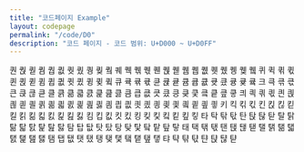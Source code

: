 ```yaml
---
title: "코드페이지 Example"
layout: codepage
permalink: "/code/D0"
description: "코드 페이지 - 코드 범위: U+D000 ~ U+D0FF"
---
```


<span class="character">퀀</span>
<span class="character">퀁</span>
<span class="code tofu"></span>
<span class="character">퀃</span>
<span class="code tofu"></span>
<span class="code tofu"></span>
<span class="code tofu"></span>
<span class="code tofu"></span>
<span class="code tofu"></span>
<span class="code tofu"></span>
<span class="code tofu"></span>
<span class="code tofu"></span>
<span class="character">퀌</span>
<span class="character">퀍</span>
<span class="character">퀎</span>
<span class="character">퀏</span>
<span class="character">퀐</span>
<span class="character">퀑</span>
<span class="character">퀒</span>
<span class="code tofu"></span>
<span class="character">퀔</span>
<span class="code tofu"></span>
<span class="code tofu"></span>
<span class="code tofu"></span>
<span class="character">퀘</span>
<span class="character">퀙</span>
<span class="character">퀚</span>
<span class="character">퀛</span>
<span class="character">퀜</span>
<span class="character">퀝</span>
<span class="code tofu"></span>
<span class="character">퀟</span>
<span class="code tofu"></span>
<span class="code tofu"></span>
<span class="code tofu"></span>
<span class="code tofu"></span>
<span class="code tofu"></span>
<span class="code tofu"></span>
<span class="code tofu"></span>
<span class="code tofu"></span>
<span class="character">퀨</span>
<span class="character">퀩</span>
<span class="character">퀪</span>
<span class="character">퀫</span>
<span class="character">퀬</span>
<span class="character">퀭</span>
<span class="character">퀮</span>
<span class="code tofu"></span>
<span class="character">퀰</span>
<span class="code tofu"></span>
<span class="code tofu"></span>
<span class="code tofu"></span>
<span class="character">퀴</span>
<span class="character">퀵</span>
<span class="character">퀶</span>
<span class="character">퀷</span>
<span class="character">퀸</span>
<span class="character">퀹</span>
<span class="code tofu"></span>
<span class="character">퀻</span>
<span class="code tofu"></span>
<span class="code tofu"></span>
<span class="code tofu"></span>
<span class="code tofu"></span>
<span class="code tofu"></span>
<span class="code tofu"></span>
<span class="code tofu"></span>
<span class="code tofu"></span>
<span class="character">큄</span>
<span class="character">큅</span>
<span class="character">큆</span>
<span class="character">큇</span>
<span class="character">큈</span>
<span class="character">큉</span>
<span class="character">큊</span>
<span class="code tofu"></span>
<span class="character">큌</span>
<span class="code tofu"></span>
<span class="code tofu"></span>
<span class="code tofu"></span>
<span class="character">큐</span>
<span class="character">큑</span>
<span class="character">큒</span>
<span class="character">큓</span>
<span class="character">큔</span>
<span class="character">큕</span>
<span class="code tofu"></span>
<span class="character">큗</span>
<span class="code tofu"></span>
<span class="code tofu"></span>
<span class="code tofu"></span>
<span class="code tofu"></span>
<span class="code tofu"></span>
<span class="code tofu"></span>
<span class="code tofu"></span>
<span class="code tofu"></span>
<span class="character">큠</span>
<span class="character">큡</span>
<span class="character">큢</span>
<span class="character">큣</span>
<span class="character">큤</span>
<span class="character">큥</span>
<span class="character">큦</span>
<span class="code tofu"></span>
<span class="character">큨</span>
<span class="code tofu"></span>
<span class="code tofu"></span>
<span class="code tofu"></span>
<span class="character">크</span>
<span class="character">큭</span>
<span class="character">큮</span>
<span class="character">큯</span>
<span class="character">큰</span>
<span class="character">큱</span>
<span class="character">큲</span>
<span class="character">큳</span>
<span class="character">클</span>
<span class="character">큵</span>
<span class="character">큶</span>
<span class="character">큷</span>
<span class="character">큸</span>
<span class="character">큹</span>
<span class="character">큺</span>
<span class="character">큻</span>
<span class="character">큼</span>
<span class="character">큽</span>
<span class="character">큾</span>
<span class="character">큿</span>
<span class="character">킀</span>
<span class="character">킁</span>
<span class="character">킂</span>
<span class="character">킃</span>
<span class="character">킄</span>
<span class="character">킅</span>
<span class="character">킆</span>
<span class="character">킇</span>
<span class="character">킈</span>
<span class="character">킉</span>
<span class="character">킊</span>
<span class="character">킋</span>
<span class="character">킌</span>
<span class="character">킍</span>
<span class="character">킎</span>
<span class="character">킏</span>
<span class="character">킐</span>
<span class="character">킑</span>
<span class="character">킒</span>
<span class="character">킓</span>
<span class="character">킔</span>
<span class="character">킕</span>
<span class="character">킖</span>
<span class="character">킗</span>
<span class="character">킘</span>
<span class="character">킙</span>
<span class="character">킚</span>
<span class="character">킛</span>
<span class="character">킜</span>
<span class="character">킝</span>
<span class="character">킞</span>
<span class="character">킟</span>
<span class="character">킠</span>
<span class="character">킡</span>
<span class="character">킢</span>
<span class="character">킣</span>
<span class="character">키</span>
<span class="character">킥</span>
<span class="character">킦</span>
<span class="character">킧</span>
<span class="character">킨</span>
<span class="character">킩</span>
<span class="character">킪</span>
<span class="character">킫</span>
<span class="character">킬</span>
<span class="character">킭</span>
<span class="character">킮</span>
<span class="character">킯</span>
<span class="character">킰</span>
<span class="character">킱</span>
<span class="character">킲</span>
<span class="character">킳</span>
<span class="character">킴</span>
<span class="character">킵</span>
<span class="character">킶</span>
<span class="character">킷</span>
<span class="character">킸</span>
<span class="character">킹</span>
<span class="character">킺</span>
<span class="character">킻</span>
<span class="character">킼</span>
<span class="character">킽</span>
<span class="character">킾</span>
<span class="character">킿</span>
<span class="character">타</span>
<span class="character">탁</span>
<span class="character">탂</span>
<span class="character">탃</span>
<span class="character">탄</span>
<span class="character">탅</span>
<span class="character">탆</span>
<span class="character">탇</span>
<span class="character">탈</span>
<span class="character">탉</span>
<span class="character">탊</span>
<span class="character">탋</span>
<span class="character">탌</span>
<span class="character">탍</span>
<span class="character">탎</span>
<span class="character">탏</span>
<span class="character">탐</span>
<span class="character">탑</span>
<span class="character">탒</span>
<span class="character">탓</span>
<span class="character">탔</span>
<span class="character">탕</span>
<span class="character">탖</span>
<span class="character">탗</span>
<span class="character">탘</span>
<span class="character">탙</span>
<span class="character">탚</span>
<span class="character">탛</span>
<span class="character">태</span>
<span class="character">택</span>
<span class="character">탞</span>
<span class="character">탟</span>
<span class="character">탠</span>
<span class="character">탡</span>
<span class="character">탢</span>
<span class="character">탣</span>
<span class="character">탤</span>
<span class="character">탥</span>
<span class="character">탦</span>
<span class="character">탧</span>
<span class="character">탨</span>
<span class="character">탩</span>
<span class="character">탪</span>
<span class="character">탫</span>
<span class="character">탬</span>
<span class="character">탭</span>
<span class="character">탮</span>
<span class="character">탯</span>
<span class="character">탰</span>
<span class="character">탱</span>
<span class="character">탲</span>
<span class="character">탳</span>
<span class="character">탴</span>
<span class="character">탵</span>
<span class="character">탶</span>
<span class="character">탷</span>
<span class="character">탸</span>
<span class="character">탹</span>
<span class="character">탺</span>
<span class="character">탻</span>
<span class="character">탼</span>
<span class="character">탽</span>
<span class="character">탾</span>
<span class="character">탿</span>